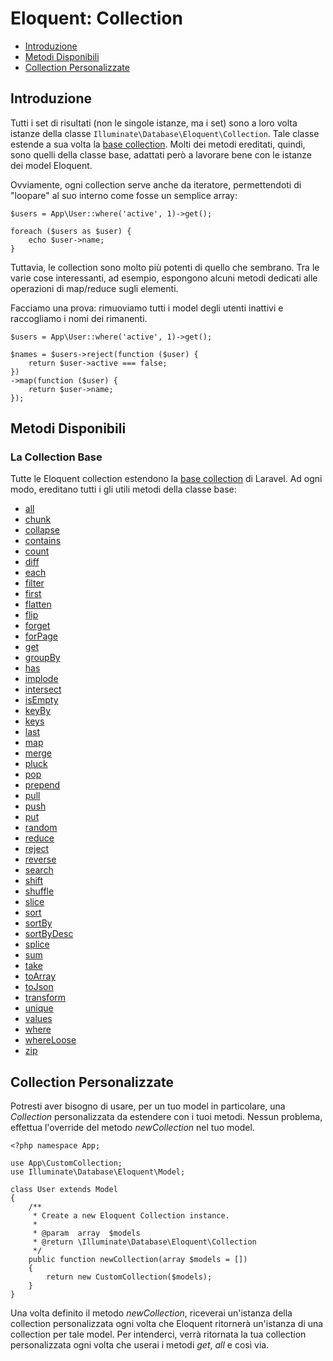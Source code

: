 # Eloquent: Collection

- [Introduzione](#introduzione)
- [Metodi Disponibili](#metodi-disponibili)
- [Collection Personalizzate](#collection-personalizzate)

<a name="introduzione"></a>
## Introduzione

Tutti i set di risultati (non le singole istanze, ma i set) sono a loro volta istanze della classe `Illuminate\Database\Eloquent\Collection`. Tale classe estende a sua volta la [base collection](/collection). Molti dei metodi ereditati, quindi, sono quelli della classe base, adattati però a lavorare bene con le istanze dei model Eloquent.

Ovviamente, ogni collection serve anche da iteratore, permettendoti di "loopare" al suo interno come fosse un semplice array:

	$users = App\User::where('active', 1)->get();

	foreach ($users as $user) {
		echo $user->name;
	}

Tuttavia, le collection sono molto più potenti di quello che sembrano. Tra le varie cose interessanti, ad esempio, espongono alcuni metodi dedicati alle operazioni di map/reduce sugli elementi.

Facciamo una prova: rimuoviamo tutti i model degli utenti inattivi e raccogliamo i nomi dei rimanenti.

	$users = App\User::where('active', 1)->get();

	$names = $users->reject(function ($user) {
		return $user->active === false;
	})
	->map(function ($user) {
		return $user->name;
	});

<a name="metodi-disponibili"></a>
## Metodi Disponibili

### La Collection Base

Tutte le Eloquent collection estendono la [base collection](/collection) di Laravel. Ad ogni modo, ereditano tutti i gli utili metodi della classe base:

* [all](/collection#metodo-all)
* [chunk](/collection#metodo-chunk)
* [collapse](/collection#metodo-collapse)
* [contains](/collection#metodo-contains)
* [count](/collection#metodo-count)
* [diff](/collection#metodo-diff)
* [each](/collection#metodo-each)
* [filter](/collection#metodo-filter)
* [first](/collection#metodo-first)
* [flatten](/collection#metodo-flatten)
* [flip](/collection#metodo-flip)
* [forget](/collection#metodo-forget)
* [forPage](/collection#metodo-forpage)
* [get](/collection#metodo-get)
* [groupBy](/collection#metodo-groupby)
* [has](/collection#metodo-has)
* [implode](/collection#metodo-implode)
* [intersect](/collection#metodo-intersect)
* [isEmpty](/collection#metodo-isempty)
* [keyBy](/collection#metodo-keyby)
* [keys](/collection#metodo-keys)
* [last](/collection#metodo-last)
* [map](/collection#metodo-map)
* [merge](/collection#metodo-merge)
* [pluck](/collection#metodo-pluck)
* [pop](/collection#metodo-pop)
* [prepend](/collection#metodo-prepend)
* [pull](/collection#metodo-pull)
* [push](/collection#metodo-push)
* [put](/collection#metodo-put)
* [random](/collection#metodo-random)
* [reduce](/collection#metodo-reduce)
* [reject](/collection#metodo-reject)
* [reverse](/collection#metodo-reverse)
* [search](/collection#metodo-search)
* [shift](/collection#metodo-shift)
* [shuffle](/collection#metodo-shuffle)
* [slice](/collection#metodo-slice)
* [sort](/collection#metodo-sort)
* [sortBy](/collection#metodo-sortby)
* [sortByDesc](/collection#metodo-sortbydesc)
* [splice](/collection#metodo-splice)
* [sum](/collection#metodo-sum)
* [take](/collection#metodo-take)
* [toArray](/collection#metodo-toarray)
* [toJson](/collection#metodo-tojson)
* [transform](/collection#metodo-transform)
* [unique](/collection#metodo-unique)
* [values](/collection#metodo-values)
* [where](/collection#metodo-where)
* [whereLoose](/collection#metodo-whereloose)
* [zip](/collection#metodo-zip)

<a name="collection-personalizzate"></a>
## Collection Personalizzate

Potresti aver bisogno di usare, per un tuo model in particolare, una _Collection_ personalizzata da estendere con i tuoi metodi. Nessun problema, effettua l'override del metodo _newCollection_ nel tuo model.

	<?php namespace App;

	use App\CustomCollection;
	use Illuminate\Database\Eloquent\Model;

	class User extends Model
	{
		/**
		 * Create a new Eloquent Collection instance.
		 *
		 * @param  array  $models
		 * @return \Illuminate\Database\Eloquent\Collection
		 */
		public function newCollection(array $models = [])
		{
			return new CustomCollection($models);
		}
	}

Una volta definito il metodo _newCollection_, riceverai un'istanza della collection personalizzata ogni volta che Eloquent ritornerà un'istanza di una collection per tale model. Per intenderci, verrà ritornata la tua collection personalizzata ogni volta che userai i metodi _get_, _all_ e così via.
